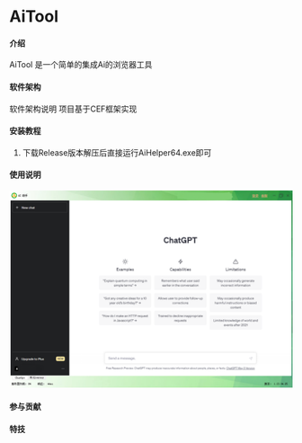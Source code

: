 # AiTool

#### 介绍
AiTool 是一个简单的集成Ai的浏览器工具

#### 软件架构
软件架构说明
项目基于CEF框架实现

#### 安装教程

1.  下载Release版本解压后直接运行AiHelper64.exe即可

#### 使用说明
![image](https://github.com/wdjwdj1984/aihelper/blob/main/aihelper.png)


#### 参与贡献


#### 特技


